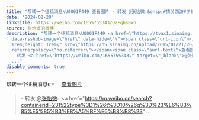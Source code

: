 ```yaml
---
title: "帮转一个征稿消息\U0001F449 查看图片 - 转发 @张怡微:&ensp;#情关西游#学弟传来新文章，和新年问候。看到注释和参考文献里的我…莫名就很感动…还有多年前一起看过的..."
date: '2024-02-28'
linkTitle: https://weibo.com/1655755343/O2Fqhs8xh
source: 张怡微的微博
description: "帮转一个征稿消息\U0001F449 <a href=\"https://tvax1.sinaimg.cn/large/62b0d24fly1hn91hmbc4uj20op0m0acq.jpg\"
  data-rsshub-image=\"href\" data-hide=\"\"><span class=\"url-icon\"><img style=\"width:
  1rem;height: 1rem\" src=\"https://h5.sinaimg.cn/upload/2015/01/21/20/timeline_card_small_photo_default.png\"
  referrerpolicy=\"no-referrer\"></span><span class=\"surl-text\">查看图片</span></a><br><blockquote>
  - 转发 <a href=\"https://weibo.com/1655755343\" target=\"_blank\">@张怡微</a>: <a href=\"https://m.weibo.cn/search?containerid=231522type%3D1%26t%3D10%26q%3D%23%E6%83%85%E5%85%B3%E8%A5%BF%E6%B8%B8%23\"
  ..."
disable_comments: true
---
```

帮转一个征稿消息👉 <a href="https://tvax1.sinaimg.cn/large/62b0d24fly1hn91hmbc4uj20op0m0acq.jpg" data-rsshub-image="href" data-hide=""><span class="url-icon"><img style="width: 1rem;height: 1rem" src="https://h5.sinaimg.cn/upload/2015/01/21/20/timeline_card_small_photo_default.png" referrerpolicy="no-referrer"></span><span class="surl-text">查看图片</span></a><br><blockquote> - 转发 <a href="https://weibo.com/1655755343" target="_blank">@张怡微</a>: <a href="https://m.weibo.cn/search?containerid=231522type%3D1%26t%3D10%26q%3D%23%E6%83%85%E5%85%B3%E8%A5%BF%E6%B8%B8%23" ...